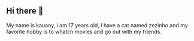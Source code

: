 ## Hi there 👋
My name is kauany, i am 17 years old, I have a cat named zezinho and my favorite hobby is to whatch movies and go out with my friends.
<!--
**Kauany123linda/Kauany123linda** is a ✨ _special_ ✨ repository because its `README.md` (this file) appears on your GitHub profile.

Here are some ideas to get you started:

- 🔭 I’m currently working on ...
- 🌱 I’m currently learning ...
- 👯 I’m looking to collaborate on ...
- 🤔 I’m looking for help with ...
- 💬 Ask me about ...
- 📫 How to reach me: ...
- 😄 Pronouns: ...
- ⚡ Fun fact: ...
-->
